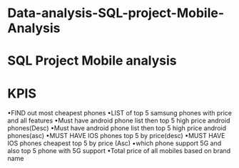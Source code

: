 # Data-analysis-SQL-project-Mobile-Analysis

# SQL Project Mobile analysis

# KPIS
•FIND out most cheapest phones
•LIST of top 5 samsung phones with price and all features
•Must have android phone list then top 5 high price android phones(Desc)
•Must have android phone list then top 5 high price android phones(asc)
•MUST HAVE IOS phones top 5 by price(desc)
•MUST HAVE IOS phones cheapest top 5 by price (Asc)
•which phone support 5G and also top 5 phone with 5G support
•Total price of all  mobiles based on brand  name
